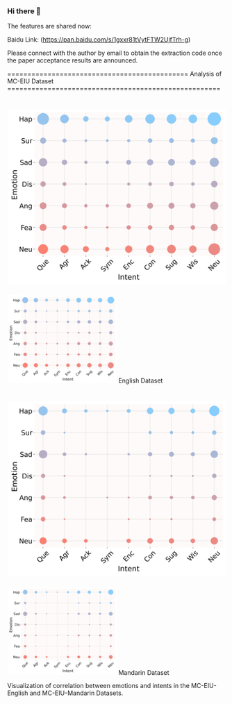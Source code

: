 ### Hi there 👋

<!--
**MC-EIU/MC-EIU** is a ✨ _special_ ✨ repository because its `README.md` (this file) appears on your GitHub profile.

Here are some ideas to get you started:

-->



The features are shared now:

Baidu Link:
(https://pan.baidu.com/s/1gxxr81tVytFTW2UjfTrh-g)

Please connect with the author by email to obtain the extraction code once the paper acceptance results are announced.

=============================================   Analysis of MC-EIU Dataset   =====================================================

# ![image](Figures/CorrelationMatrix_English.jpg)
<img src="Figures/CorrelationMatrix_English.jpg" width="50%">
English Dataset

# ![image](Figures/CorrelationMatrix_Chinese.jpg)
<img src="Figures/CorrelationMatrix_Chinese.jpg" width="50%">
Mandarin Dataset

Visualization of correlation between emotions and intents in the MC-EIU-English and MC-EIU-Mandarin Datasets.
